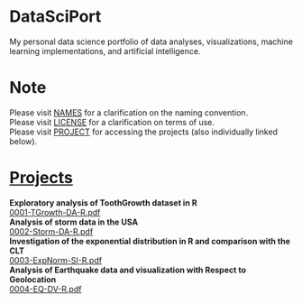 # DataSciPort
My personal data science portfolio of data analyses, visualizations, machine learning implementations, and artificial intelligence.

# Note
Please visit [NAMES](https://github.com/ykashou92/DataSciPort/blob/master/NAMES.md) for a clarification on the naming convention.  
Please visit [LICENSE](https://github.com/ykashou92/DataSciPort/blob/master/LICENSE) for a clarification on terms of use.  
Please visit [PROJECT](https://github.com/ykashou92/DataSciPort/tree/master/PROJECT) for accessing the projects (also individually linked below).  

# [Projects](https://github.com/ykashou92/DataSciPort/tree/master/PROJECT)
**Exploratory analysis of ToothGrowth dataset in R**  
[0001-TGrowth-DA-R.pdf](https://github.com/ykashou92/DataSciPort/blob/master/PROJECT/0001-TGrowth-DA-R.pdf)  
**Analysis of storm data in the USA**  
[0002-Storm-DA-R.pdf]() 	
**Investigation of the exponential distribution in R and comparison with the CLT**   
[0003-ExpNorm-SI-R.pdf]()    
**Analysis of Earthquake data and visualization with Respect to Geolocation**    
[0004-EQ-DV-R.pdf]()   

